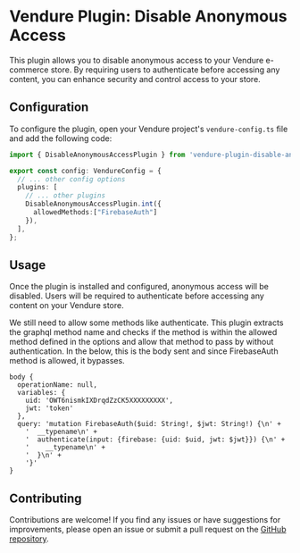 # Vendure Plugin: Disable Anonymous Access

This plugin allows you to disable anonymous access to your Vendure e-commerce store. By requiring users to authenticate before accessing any content, you can enhance security and control access to your store.


## Configuration

To configure the plugin, open your Vendure project's `vendure-config.ts` file and add the following code:

```typescript
import { DisableAnonymousAccessPlugin } from 'vendure-plugin-disable-anonymous-access';

export const config: VendureConfig = {
  // ... other config options
  plugins: [
    // ... other plugins
    DisableAnonymousAccessPlugin.int({
      allowedMethods:["FirebaseAuth"]
    }),
  ],
};
```

## Usage

Once the plugin is installed and configured, anonymous access will be disabled. Users will be required to authenticate before accessing any content on your Vendure store. 

We still need to allow some methods like authenticate.  This plugin extracts the graphql method name and checks if the method is within the allowed method defined in the options and allow that method to pass by without authentication. In the below, this is the body sent and since FirebaseAuth method is allowed, it bypasses.
```
body {
  operationName: null,
  variables: {
    uid: 'OWT6nismkIXDrqdZzCK5XXXXXXXXX',
    jwt: 'token'
  },
  query: 'mutation FirebaseAuth($uid: String!, $jwt: String!) {\n' +
    '  __typename\n' +
    '  authenticate(input: {firebase: {uid: $uid, jwt: $jwt}}) {\n' +
    '    __typename\n' +
    '  }\n' +
    '}'
}
```

## Contributing

Contributions are welcome! If you find any issues or have suggestions for improvements, please open an issue or submit a pull request on the [GitHub repository](https://github.com/arrrrny/vendure-plugin-disable-anonymous-access).


